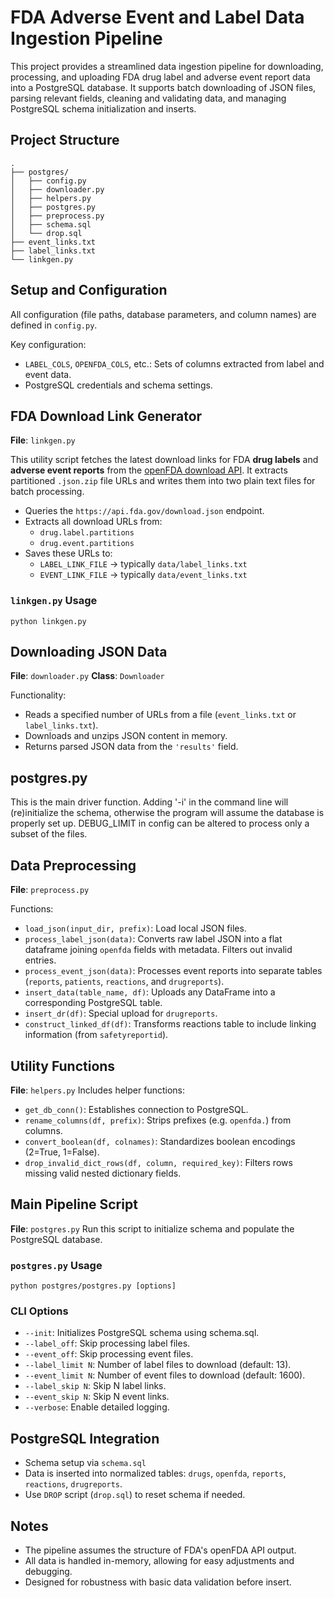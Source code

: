 # FDA Adverse Event and Label Data Ingestion Pipeline

This project provides a streamlined data ingestion pipeline for downloading, processing, and uploading FDA drug label and adverse event report data into a PostgreSQL database. It supports batch downloading of JSON files, parsing relevant fields, cleaning and validating data, and managing PostgreSQL schema initialization and inserts.

## Project Structure

```{bash}
.
├── postgres/
│   ├── config.py
│   ├── downloader.py
│   ├── helpers.py
│   ├── postgres.py
│   ├── preprocess.py
│   ├── schema.sql
│   └── drop.sql
├── event_links.txt
├── label_links.txt
└── linkgen.py
```

## Setup and Configuration

All configuration (file paths, database parameters, and column names) are defined in `config.py`.

Key configuration:

- `LABEL_COLS`, `OPENFDA_COLS`, etc.: Sets of columns extracted from label and event data.
- PostgreSQL credentials and schema settings.

## FDA Download Link Generator

**File**: `linkgen.py`

This utility script fetches the latest download links for FDA **drug labels** and **adverse event reports** from the [openFDA download API](https://api.fda.gov/download.json). It extracts partitioned `.json.zip` file URLs and writes them into two plain text files for batch processing.

- Queries the `https://api.fda.gov/download.json` endpoint.
- Extracts all download URLs from:
  - `drug.label.partitions`
  - `drug.event.partitions`
- Saves these URLs to:
  - `LABEL_LINK_FILE` → typically `data/label_links.txt`
  - `EVENT_LINK_FILE` → typically `data/event_links.txt`

### `linkgen.py` Usage

```python linkgen.py```

## Downloading JSON Data

**File**: `downloader.py`
**Class**: `Downloader`

Functionality:

- Reads a specified number of URLs from a file (`event_links.txt` or `label_links.txt`).
- Downloads and unzips JSON content in memory.
- Returns parsed JSON data from the `'results'` field.

## postgres.py

This is the main driver function. Adding '-i' in the command line will (re)initialize the schema, otherwise the program will assume the database is properly set up. DEBUG_LIMIT in config can be altered to process only a subset of the files.

## Data Preprocessing

**File**: `preprocess.py`

Functions:

- `load_json(input_dir, prefix)`: Load local JSON files.
- `process_label_json(data)`: Converts raw label JSON into a flat dataframe joining `openfda` fields with metadata. Filters out invalid entries.
- `process_event_json(data)`: Processes event reports into separate tables (`reports`, `patients`, `reactions`, and `drugreports`).
- `insert_data(table_name, df)`: Uploads any DataFrame into a corresponding PostgreSQL table.
- `insert_dr(df)`: Special upload for `drugreports`.
- `construct_linked_df(df)`: Transforms reactions table to include linking information (from `safetyreportid`).

## Utility Functions

**File**: `helpers.py`
Includes helper functions:

- `get_db_conn()`: Establishes connection to PostgreSQL.
- `rename_columns(df, prefix)`: Strips prefixes (e.g. `openfda.`) from columns.
- `convert_boolean(df, colnames)`: Standardizes boolean encodings (2=True, 1=False).
- `drop_invalid_dict_rows(df, column, required_key)`: Filters rows missing valid nested dictionary fields.

## Main Pipeline Script

**File**: `postgres.py`
Run this script to initialize schema and populate the PostgreSQL database.

### `postgres.py` Usage

```python postgres/postgres.py [options]```

### CLI Options

- `--init`: Initializes PostgreSQL schema using schema.sql.
- `--label_off`: Skip processing label files.
- `--event_off`: Skip processing event files.
- `--label_limit N`: Number of label files to download (default: 13).
- `--event_limit N`: Number of event files to download (default: 1600).
- `--label_skip N`: Skip N label links.
- `--event_skip N`: Skip N event links.
- `--verbose`: Enable detailed logging.

## PostgreSQL Integration

- Schema setup via `schema.sql`
- Data is inserted into normalized tables: `drugs`, `openfda`, `reports`, `reactions`, `drugreports`.
- Use `DROP` script (`drop.sql`) to reset schema if needed.

## Notes

- The pipeline assumes the structure of FDA's openFDA API output.
- All data is handled in-memory, allowing for easy adjustments and debugging.
- Designed for robustness with basic data validation before insert.
